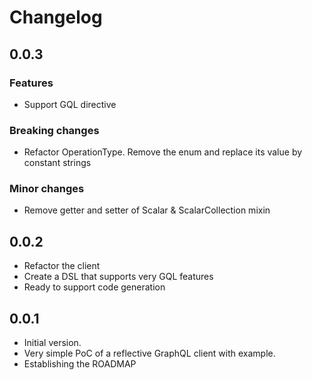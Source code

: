 # Changelog

## 0.0.3

### Features
- Support GQL directive

### Breaking changes
- Refactor OperationType. Remove the enum and replace its value by constant strings

### Minor changes
- Remove getter and setter of Scalar & ScalarCollection mixin

## 0.0.2

- Refactor the client
- Create a DSL that supports very GQL features
- Ready to support code generation

## 0.0.1

- Initial version.
- Very simple PoC of a reflective GraphQL client with example.
- Establishing the ROADMAP
